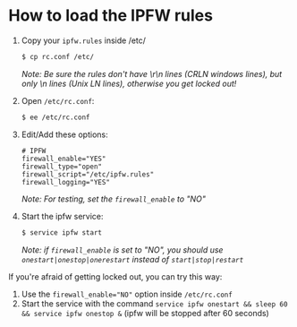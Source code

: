 # How to load the IPFW rules

1. Copy your `ipfw.rules` inside /etc/

	```sh
	$ cp rc.conf /etc/
	```

	_Note: Be sure the rules don't have \r\n lines (CRLN windows lines), but only \n lines (Unix LN lines), otherwise you get locked out!_

1. Open `/etc/rc.conf`:

	```sh
	$ ee /etc/rc.conf
	```

1. Edit/Add these options:

	```
	# IPFW
	firewall_enable="YES"
	firewall_type="open"
	firewall_script="/etc/ipfw.rules"
	firewall_logging="YES"
	```

	_Note: For testing, set the `firewall_enable` to "NO"_

1. Start the ipfw service:

	```sh
	$ service ipfw start
	```

	_Note: if `firewall_enable` is set to "NO", you should use `onestart|onestop|onerestart` instead of `start|stop|restart`_

If you're afraid of getting locked out, you can try this way:

1. Use the `firewall_enable="NO"` option inside `/etc/rc.conf`
1. Start the service with the command `service ipfw onestart && sleep 60 && service ipfw onestop &` (ipfw will be stopped after 60 seconds)
